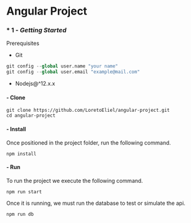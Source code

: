 
# Angular Project
### * 1 - _Getting Started_

Prerequisites

- Git
```python
git config --global user.name "your name"
git config --global user.email "example@mail.com"
```

- Nodejs@^12.x.x

#### - Clone

```
git clone https://github.com/LoretoEliel/angular-project.git
cd angular-project
```

#### - Install

Once positioned in the project folder, run the following command.

```
npm install
```

#### - Run

To run the project we execute the following command.

```
npm run start
```

Once it is running, we must run the database to test or simulate the api.

```
npm run db
```